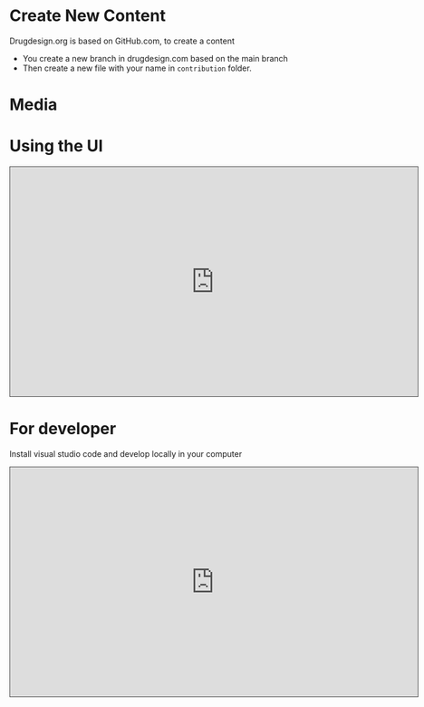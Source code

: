 # Create New Content

Drugdesign.org is based on GitHub.com, to create a content 

- You create a new branch in drugdesign.com based on the main branch
- Then create a new file with your name in `contribution` folder.

# Media 



# Using the UI

<iframe src="https://pro.panopto.com/Panopto/Pages/Embed.aspx?tid=353d9c51-ec1d-42d8-8f32-af4c011e3d71&autoplay=false&offerviewer=true&showtitle=true&showbrand=true&captions=false&interactivity=all" height="405" width="720" style="border: 1px solid #464646;" allowfullscreen allow="autoplay"></iframe>

# For developer

Install visual studio code and develop locally in your computer

<iframe src="https://pro.panopto.com/Panopto/Pages/Embed.aspx?tid=90db89e1-9fda-480f-b628-af4c01773ae2&autoplay=false&offerviewer=true&showtitle=true&showbrand=true&captions=false&interactivity=all" height="405" width="720" style="border: 1px solid #464646;" allowfullscreen allow="autoplay"></iframe>





